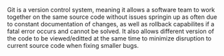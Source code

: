 Git is a version control system, meaning it allows a software team to work together on the same source code without issues springin up as often due to constant documentation of changes, as well as rollback capabilites if a fatal error occurs and cannot be solved. It also allows different version of the code to be viewed/editted at the same time to minimize disruption to current source code when fixing smaller bugs.
